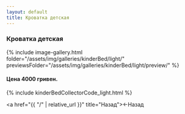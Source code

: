 ```yaml
---
layout: default
title: Кроватка детская
---
```


### Кроватка детская

{% include image-gallery.html folder="/assets/img/galleries/kinderBed/light/" previewsFolder="/assets/img/galleries/kinderBed/light/preview/" %}

#### Цена 4000 гривен.

{% include kinderBedCollectorCode_light.html %}

<a href="{{ "/"  | relative_url }}" title="Назад"><span>&#8592;Назад</span></a>
